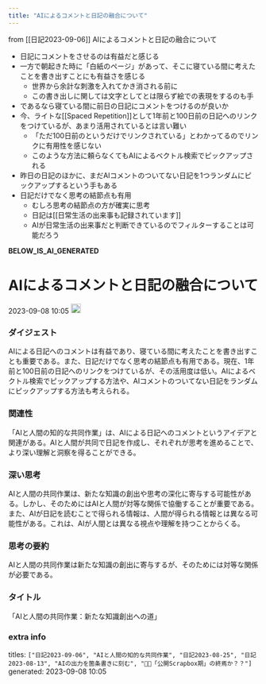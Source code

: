 ```yaml
---
title: "AIによるコメントと日記の融合について"
---
```


from [[日記2023-09-06]]
AIによるコメントと日記の融合について
- 日記にコメントをさせるのは有益だと感じる
- 一方で朝起きた時に「白紙のページ」があって、そこに寝ている間に考えたことを書き出すことにも有益さを感じる
    - 世界から余計な刺激を入れてかき消される前に
    - この書き出しに関しては文字としてとは限らず絵での表現をするのも手
- であるなら寝ている間に前日の日記にコメントをつけるのが良いか
- 今、ライトな[[Spaced Repetition]]として1年前と100日前の日記へのリンクをつけているが、あまり活用されているとは言い難い
    - 「ただ100日前のというだけでリンクされている」とわかってるのでリンクに有用性を感じない
    - このような方法に頼らなくてもAIによるベクトル検索でピックアップされる
- 昨日の日記のほかに、まだAIコメントのついてない日記を1つランダムにピックアップするという手もある
- 日記だけでなく思考の結節点も有用
    - むしろ思考の結節点の方が確実に思考
    - 日記は[[日常生活の出来事も記録されています]]
    - AIが日常生活の出来事だと判断できているのでフィルターすることは可能だろう


__BELOW_IS_AI_GENERATED__
# AIによるコメントと日記の融合について
 2023-09-08 10:05 <img src='https://scrapbox.io/api/pages/nishio/omni/icon' alt='omni.icon' height="19.5"/>
### ダイジェスト
AIによる日記へのコメントは有益であり、寝ている間に考えたことを書き出すことも重要である。また、日記だけでなく思考の結節点も有用である。現在、1年前と100日前の日記へのリンクをつけているが、その活用度は低い。AIによるベクトル検索でピックアップする方法や、AIコメントのついてない日記をランダムにピックアップする方法も考えられる。

### 関連性
「AIと人間の知的な共同作業」は、AIによる日記へのコメントというアイデアと関連がある。AIと人間が共同で日記を作成し、それぞれが思考を進めることで、より深い理解と洞察を得ることができる。

### 深い思考
AIと人間の共同作業は、新たな知識の創出や思考の深化に寄与する可能性がある。しかし、そのためにはAIと人間が対等な関係で協働することが重要である。また、AIが日記を読むことで得られる情報は、人間が得られる情報とは異なる可能性がある。これは、AIが人間とは異なる視点や理解を持つことからくる。

### 思考の要約
AIと人間の共同作業は新たな知識の創出に寄与するが、そのためには対等な関係が必要である。

### タイトル
「AIと人間の共同作業：新たな知識創出への道」

### extra info
titles: `["日記2023-09-06", "AIと人間の知的な共同作業", "日記2023-08-25", "日記2023-08-13", "AIの出力を箇条書きに刻む", "🤖🔁「公開Scrapbox期」の終焉か？？"]`
generated: 2023-09-08 10:05